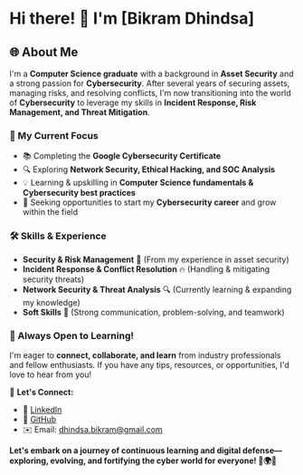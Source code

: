 # Hi there! 👋 I'm [Bikram Dhindsa]

## 🌐 About Me
I'm a **Computer Science graduate** with a background in **Asset Security** and a strong passion for **Cybersecurity**. After several years of securing assets, managing risks, and resolving conflicts, I'm now transitioning into the world of **Cybersecurity** to leverage my skills in **Incident Response, Risk Management, and Threat Mitigation**.

### 🎯 My Current Focus
- 📚 Completing the **Google Cybersecurity Certificate**
- 🔍 Exploring **Network Security, Ethical Hacking, and SOC Analysis**
- 💡 Learning & upskilling in **Computer Science fundamentals & Cybersecurity best practices**
- 🎯 Seeking opportunities to start my **Cybersecurity career** and grow within the field

### 🛠️ Skills & Experience
- **Security & Risk Management** 🏢 (From my experience in asset security)
- **Incident Response & Conflict Resolution** 🔥 (Handling & mitigating security threats)
- **Network Security & Threat Analysis** 🔍 (Currently learning & expanding my knowledge)
- **Soft Skills** 🤝 (Strong communication, problem-solving, and teamwork)

### 🚀 Always Open to Learning!
I'm eager to **connect, collaborate, and learn** from industry professionals and fellow enthusiasts. If you have any tips, resources, or opportunities, I'd love to hear from you!

📩 **Let's Connect:**  
- 💼 [LinkedIn]((https://www.linkedin.com/in/dhindsa-bikram/))  
- 📝 [GitHub](https://github.com/BikDHINDSA)  
- ✉️ Email: dhindsa.bikram@gmail.com 

**Let's embark on a journey of continuous learning and digital defense—exploring, evolving, and fortifying the cyber world for everyone! 🔐🌍🚀**
          
